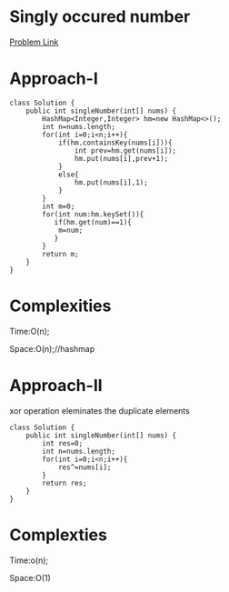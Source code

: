 # Singly occured number 

[Problem Link](https://leetcode.com/problems/single-number/submissions/1652448168/)

# Approach-I

```
class Solution {
    public int singleNumber(int[] nums) {
        HashMap<Integer,Integer> hm=new HashMap<>();
        int n=nums.length;
        for(int i=0;i<n;i++){
            if(hm.containsKey(nums[i])){
                int prev=hm.get(nums[i]);
                hm.put(nums[i],prev+1);
            }
            else{
                hm.put(nums[i],1);
            }
        }
        int m=0;
        for(int num:hm.keySet()){
           if(hm.get(num)==1){
            m=num;
           }
        }
        return m;
    }
}
```

# Complexities

Time:O(n);

Space:O(n);//hashmap



# Approach-II

xor operation eleminates the duplicate elements

```
class Solution {
    public int singleNumber(int[] nums) {
        int res=0;
        int n=nums.length;
        for(int i=0;i<n;i++){
            res^=nums[i];
        }
        return res;
    }
}
```

# Complexties

Time:o(n);

Space:O(1)
